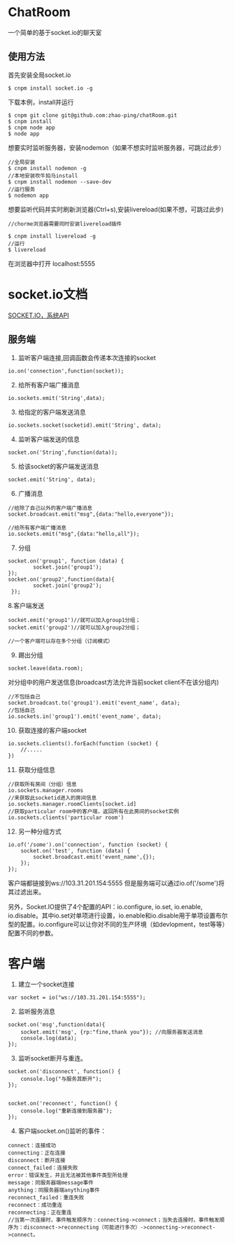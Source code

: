 # ChatRoom
一个简单的基于socket.io的聊天室

## 使用方法
首先安装全局socket.io
```
$ cnpm install socket.io -g
```
下载本例，install并运行
```$xslt
$ cnpm git clone git@github.com:zhao-ping/chatRoom.git
$ cnpm install
$ cnpm node app
$ node app
```
想要实时监听服务器，安装nodemon（如果不想实时监听服务器，可跳过此步）
```$xslt
//全局安装
$ cnpm install nodemon -g 
//本地安装吹牛拍马install
$ cnpm install nodemon --save-dev
//运行服务
$ nodemon app
```
想要监听代码并实时刷新浏览器(Ctrl+s),安装livereload(如果不想，可跳过此步)
```$xslt
//chorme浏览器需要同时安装livereload插件

$ cnpm install livereload -g
//运行
$ livereload  
```


在浏览器中打开 localhost:5555

# socket.io文档
[SOCKET.IO，系统API](http://www.cnblogs.com/xiezhengcai/p/3956401.html)
## 服务端
1. 监听客户端连接,回调函数会传递本次连接的socket
```$xslt
io.on('connection',function(socket));
```
2. 给所有客户端广播消息
```$xslt
io.sockets.emit('String',data);
```
3. 给指定的客户端发送消息
```$xslt
io.sockets.socket(socketid).emit('String', data);
```
4. 监听客户端发送的信息
```$xslt
socket.on('String',function(data));
```
5. 给该socket的客户端发送消息
```$xslt
socket.emit('String', data);
```
6. 广播消息
```$xslt
//给除了自己以外的客户端广播消息
socket.broadcast.emit("msg",{data:"hello,everyone"}); 

//给所有客户端广播消息
io.sockets.emit("msg",{data:"hello,all"});
```
7. 分组
```$xslt
socket.on('group1', function (data) {
        socket.join('group1');
});
socket.on('group2',function(data){
        socket.join('group2');
 });
```
8.客户端发送
```$xslt
socket.emit('group1')//就可以加入group1分组；
socket.emit('group2')//就可以加入group2分组；

//一个客户端可以存在多个分组（订阅模式）
```
9. 踢出分组
```$xslt
socket.leave(data.room);
```
对分组中的用户发送信息(broadcast方法允许当前socket client不在该分组内)
```$xslt
//不包括自己
socket.broadcast.to('group1').emit('event_name', data);
//包括自己
io.sockets.in('group1').emit('event_name', data);
```
10. 获取连接的客户端socket 
```$xslt
io.sockets.clients().forEach(function (socket) {
    //.....
})
```
11. 获取分组信息
```$xslt
//获取所有房间（分组）信息
io.sockets.manager.rooms
//来获取此socketid进入的房间信息
io.sockets.manager.roomClients[socket.id]
//获取particular room中的客户端，返回所有在此房间的socket实例
io.sockets.clients('particular room')
```    
12. 另一种分组方式
```$xslt
io.of('/some').on('connection', function (socket) {
    socket.on('test', function (data) {
        socket.broadcast.emit('event_name',{});
    });
});
```
客户端都链接到ws://103.31.201.154:5555 但是服务端可以通过io.of('/some')将其过滤出来。

另外，Socket.IO提供了4个配置的API：io.configure, io.set, io.enable, io.disable。其中io.set对单项进行设置，io.enable和io.disable用于单项设置布尔型的配置。io.configure可以让你对不同的生产环境（如devlopment，test等等）配置不同的参数。
# 客户端
1. 建立一个socket连接
```$xslt
var socket = io("ws://103.31.201.154:5555");
```
2. 监听服务消息
```$xslt
socket.on('msg',function(data){
    socket.emit('msg', {rp:"fine,thank you"}); //向服务器发送消息
    console.log(data);
});
```
3. 监听socket断开与重连。
```$xslt
socket.on('disconnect', function() {
    console.log("与服务其断开");
});


socket.on('reconnect', function() {
    console.log("重新连接到服务器");
});
```
4. 客户端socket.on()监听的事件：
```$xslt
connect：连接成功
connecting：正在连接
disconnect：断开连接
connect_failed：连接失败
error：错误发生，并且无法被其他事件类型所处理
message：同服务器端message事件
anything：同服务器端anything事件
reconnect_failed：重连失败
reconnect：成功重连
reconnecting：正在重连
//当第一次连接时，事件触发顺序为：connecting->connect；当失去连接时，事件触发顺序为：disconnect->reconnecting（可能进行多次）->connecting->reconnect->connect。
```










